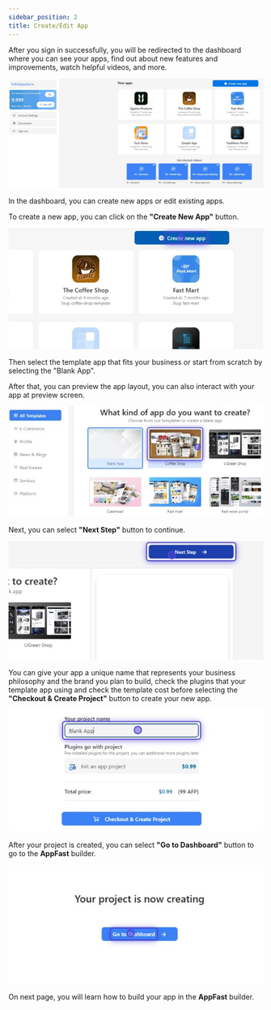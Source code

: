 ```yaml
---
sidebar_position: 2
title: Create/Edit App
---
```


After you sign in successfully, you will be redirected to the dashboard where you can see your apps, find out about new features and improvements, watch helpful videos, and more.

![AppFast Dashboard](../../static/img/home.jpg)

In the dashboard, you can create new apps or edit existing apps.

To create a new app, you can click on the **"Create New App"** button.

![Create New App](../../static/img/create_new_app_step_0.jpg)

Then select the template app that fits your business or start from scratch by selecting the "Blank App".

After that, you can preview the app layout, you can also interact with your app at preview screen.

![Select template app](../../static/img/create_new_app_step_1.jpg)

Next, you can select **"Next Step"** button to continue.

![Next Step](../../static/img/create_new_app_step_2.jpg)

You can give your app a unique name that represents your business philosophy and the brand you plan to build, check the plugins that your template app using and check the template cost before selecting the **"Checkout & Create Project"** button to create your new app.

![Checkout & Create Project](../../static/img/create_new_app_step_3.jpg)

After your project is created, you can select **"Go to Dashboard"** button to go to the **AppFast** builder.

![Go to Dashboard](../../static/img/create_new_app_step_4.jpg)

On next page, you will learn how to build your app in the **AppFast** builder.
